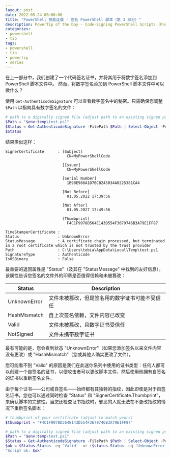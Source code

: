 ```yaml
---
layout: post
date: 2022-05-24 00:00:00
title: "PowerShell 技能连载 - 签名 PowerShell 脚本（第 3 部分）"
description: PowerTip of the Day - Code-Signing PowerShell Scripts (Part 3)
categories:
- powershell
- tip
tags:
- powershell
- tip
- powertip
- series
---
```

在上一部分中，我们创建了一个代码签名证书，并将其用于将数字签名添加到 PowerShell 脚本文件中。 然而，将数字签名添加到 PowerShell 脚本文件中可以做什么？

使用 `Get-AuthenticodeSignature` 可以查看数字签名中的秘密。只需确保您调整 `$Path` 以指向具有数字签名的文件：

```powershell
# path to a digitally signed file (adjust path to an existing signed ps1 file):
$Path = "$env:temp\test.ps1"
$Status = Get-AuthenticodeSignature -FilePath $Path | Select-Object -Property *
$Status
```

结果类似这样：

    SignerCertificate      : [Subject]
                               CN=MyPowerShellCode

                             [Issuer]
                               CN=MyPowerShellCode

                             [Serial Number]
                               1B98E986A1D7BCB245034A0225381CA4

                             [Not Before]
                               01.05.2022 17:39:56

                             [Not After]
                               01.05.2027 17:49:56

                             [Thumbprint]
                               F4C1F9978D564E143D554F3679746B3A79E1FF87

    TimeStamperCertificate :
    Status                 : UnknownError
    StatusMessage          : A certificate chain processed, but terminated in a root certificate which is not trusted by the trust provider
    Path                   : C:\Users\tobia\AppData\Local\Temp\test.ps1
    SignatureType          : Authenticode
    IsOSBinary             : False

最重要的返回属性是 "Status"（及其在 "StatusMessage" 中找到的友好信息）。该属性告诉您签名的文件外的印章是否值得信赖和未被篡改：

| Status 	| Description 	|
|---	|---	|
| UnknownError 	| 文件未被篡改，但是签名用的数字证书可能不受信任 	|
| HashMismatch 	| 自上次签名依赖，文件内容已改变 	|
| Valid 	| 文件未被篡改，且数字证书受信任 	|
| NotSigned 	| 文件未携带数字证书 	|

最有可能的是，您会看到状态 "UnknownError"（如果您添加签名以来文件内容没有更改）或 "HashMismatch"（您或其他人确实更改了文件）。

您可能看不到 "Valid" 的原因是我们在此迷你系列中使用的证书类型：任何人都可以创建一个自签名的证书，以便攻击者可以更改脚本文件，然后使用他拥有自签名的证书以重新签名文件。

由于每个证书——公司或自签名——始终都有其独特的指纹，因此即使是对于自签名证书，您也可以通过同时检查 "Status" 和 "SignerCertificate.Thumbprint"，来确认脚本的完整性。当您还检查证书指纹时，邪恶的人就无法在不更改指纹的情况下重新签名脚本：

```powershell
# thumbprint of your certificate (adjust to match yours)
$thumbprint = 'F4C1F9978D564E143D554F3679746B3A79E1FF87'

# path to a digitally signed file (adjust path to an existing signed ps1 file):
$Path = "$env:temp\test.ps1"
$Status = Get-AuthenticodeSignature -FilePath $Path | Select-Object -Property *
$ok = $Status.Status -eq 'Valid' -or ($status.Status -eq 'UnknownError' -and $status.SignerCertificate.Thumbprint -eq $thumbprint)
"Script ok: $ok"
```

<!--本文国际来源：[Code-Signing PowerShell Scripts (Part 3)](https://community.idera.com/database-tools/powershell/powertips/b/tips/posts/code-signing-powershell-scripts-part-3)-->

